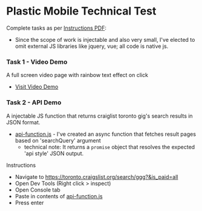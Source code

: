 # Plastic Mobile Technical Test

Complete tasks as per [Instructions PDF](https://github.com/htkoca/pm-technical-interview/blob/master/UI%20Dev%20test.pdf):
- Since the scope of work is injectable and also very small, I've elected to omit external JS libraries like jquery, vue; all code is native js.

### Task 1 - Video Demo
A full screen video page with rainbow text effect on click
- [Visit Video Demo](https://htkoca.github.io/pm-technical-interview/video-demo/)

### Task 2 - API Demo
A injectable JS function that returns craiglist toronto gig's search results in JSON format.
- [api-function.js](https://github.com/htkoca/pm-technical-interview/blob/master/api-demo/assets/api-function.js) - I've created an async function that fetches result pages based on 'searchQuery' argument
  - technical note: It returns a `promise` object that resolves the expected 'api style' JSON output.

Instructions 
- Navigate to https://toronto.craigslist.org/search/ggg?&is_paid=all
- Open Dev Tools (Right click > inspect)
- Open Console tab
- Paste in contents of [api-function.js](https://github.com/htkoca/pm-technical-interview/blob/master/api-demo/assets/api-function.js)
- Press enter
